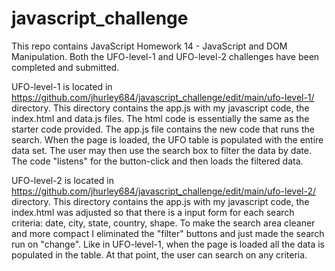 # javascript_challenge
This repo contains JavaScript Homework 14 - JavaScript and DOM Manipulation.  Both the UFO-level-1 and UFO-level-2 challenges have been completed and submitted.

UFO-level-1 is located in https://github.com/jhurley684/javascript_challenge/edit/main/ufo-level-1/  directory.  This directory contains the app.js with my javascript code, the index.html and data.js files.  The html code is essentially the same as the starter code provided.  The app.js file contains the new code that runs the search.  When the page is loaded, the UFO table is populated with the entire data set.  The user may then use the search box to filter the data by date.  The code "listens" for the button-click and then loads the filtered data.

UFO-level-2 is located in https://github.com/jhurley684/javascript_challenge/edit/main/ufo-level-2/  directory.  This directory contains the app.js with my javascript code, the index.html was adjusted so that there is a input form for each search criteria: date, city, state, country, shape.  To make the search area cleaner and more compact I eliminated the "filter" buttons and just made the search run on "change".  Like in UFO-level-1, when the page is loaded all the data is populated in the table.  At that point, the user can search on any criteria.





